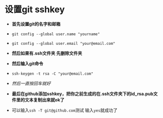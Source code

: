 # 设置git sshkey

- **首先设置git的名字和邮箱**

-   `git config --global user.name "yourname"`
-   `git config --global user.email "your@email.com"`

- **然后如果有.ssh文件夹 先删除文件夹**

- **然后输入git命令**

-   `ssh-keygen -t rsa -C "your@email.com"`
- *然后一直按回车就好*

- **最后在github添加sshkey，把你之前生成的在.ssh文件夹下的id_rsa.pub文件里的文本复制出来就ok了**

- 可以输入`ssh -T git@github.com`测试 输入`yes`就成功了